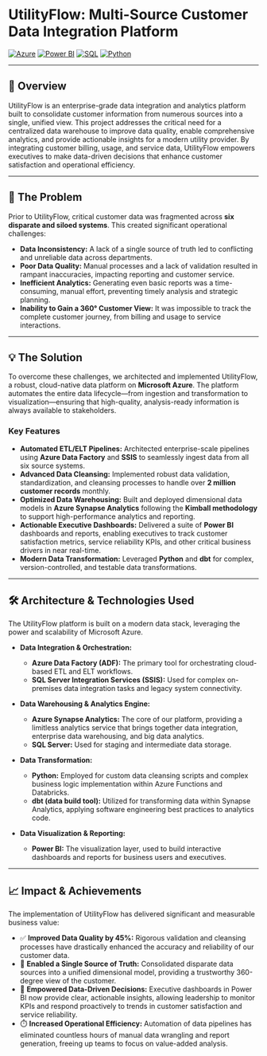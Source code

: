 # UtilityFlow: Multi-Source Customer Data Integration Platform

[![Azure](https://img.shields.io/badge/Azure-Data%20Platform-blue)](https://azure.microsoft.com/en-us/solutions/data-analytics/)
[![Power BI](https://img.shields.io/badge/Power%20BI-Reporting-yellow)](https://powerbi.microsoft.com/en-us/)
[![SQL](https://img.shields.io/badge/SQL-Data%20Warehouse-orange)](https://www.microsoft.com/en-us/sql-server)
[![Python](https://img.shields.io/badge/Python-Transformation-blueviolet)](https://www.python.org/)

---

## 📖 Overview

UtilityFlow is an enterprise-grade data integration and analytics platform built to consolidate customer information from numerous sources into a single, unified view. This project addresses the critical need for a centralized data warehouse to improve data quality, enable comprehensive analytics, and provide actionable insights for a modern utility provider. By integrating customer billing, usage, and service data, UtilityFlow empowers executives to make data-driven decisions that enhance customer satisfaction and operational efficiency.

---

## 🎯 The Problem

Prior to UtilityFlow, critical customer data was fragmented across **six disparate and siloed systems**. This created significant operational challenges:

* **Data Inconsistency:** A lack of a single source of truth led to conflicting and unreliable data across departments.
* **Poor Data Quality:** Manual processes and a lack of validation resulted in rampant inaccuracies, impacting reporting and customer service.
* **Inefficient Analytics:** Generating even basic reports was a time-consuming, manual effort, preventing timely analysis and strategic planning.
* **Inability to Gain a 360° Customer View:** It was impossible to track the complete customer journey, from billing and usage to service interactions.

---

## 💡 The Solution

To overcome these challenges, we architected and implemented UtilityFlow, a robust, cloud-native data platform on **Microsoft Azure**. The platform automates the entire data lifecycle—from ingestion and transformation to visualization—ensuring that high-quality, analysis-ready information is always available to stakeholders.

### Key Features

* **Automated ETL/ELT Pipelines:** Architected enterprise-scale pipelines using **Azure Data Factory** and **SSIS** to seamlessly ingest data from all six source systems.
* **Advanced Data Cleansing:** Implemented robust data validation, standardization, and cleansing processes to handle over **2 million customer records** monthly.
* **Optimized Data Warehousing:** Built and deployed dimensional data models in **Azure Synapse Analytics** following the **Kimball methodology** to support high-performance analytics and reporting.
* **Actionable Executive Dashboards:** Delivered a suite of **Power BI** dashboards and reports, enabling executives to track customer satisfaction metrics, service reliability KPIs, and other critical business drivers in near real-time.
* **Modern Data Transformation:** Leveraged **Python** and **dbt** for complex, version-controlled, and testable data transformations.

---

## 🛠️ Architecture & Technologies Used

The UtilityFlow platform is built on a modern data stack, leveraging the power and scalability of Microsoft Azure.

* **Data Integration & Orchestration:**
    * **Azure Data Factory (ADF):** The primary tool for orchestrating cloud-based ETL and ELT workflows.
    * **SQL Server Integration Services (SSIS):** Used for complex on-premises data integration tasks and legacy system connectivity.

* **Data Warehousing & Analytics Engine:**
    * **Azure Synapse Analytics:** The core of our platform, providing a limitless analytics service that brings together data integration, enterprise data warehousing, and big data analytics.
    * **SQL Server:** Used for staging and intermediate data storage.

* **Data Transformation:**
    * **Python:** Employed for custom data cleansing scripts and complex business logic implementation within Azure Functions and Databricks.
    * **dbt (data build tool):** Utilized for transforming data within Synapse Analytics, applying software engineering best practices to analytics code.

* **Data Visualization & Reporting:**
    * **Power BI:** The visualization layer, used to build interactive dashboards and reports for business users and executives.

---

## 📈 Impact & Achievements

The implementation of UtilityFlow has delivered significant and measurable business value:

* ✅ **Improved Data Quality by 45%:** Rigorous validation and cleansing processes have drastically enhanced the accuracy and reliability of our customer data.
* 🔑 **Enabled a Single Source of Truth:** Consolidated disparate data sources into a unified dimensional model, providing a trustworthy 360-degree view of the customer.
* 🚀 **Empowered Data-Driven Decisions:** Executive dashboards in Power BI now provide clear, actionable insights, allowing leadership to monitor KPIs and respond proactively to trends in customer satisfaction and service reliability.
* ⏱️ **Increased Operational Efficiency:** Automation of data pipelines has eliminated countless hours of manual data wrangling and report generation, freeing up teams to focus on value-added analysis.
